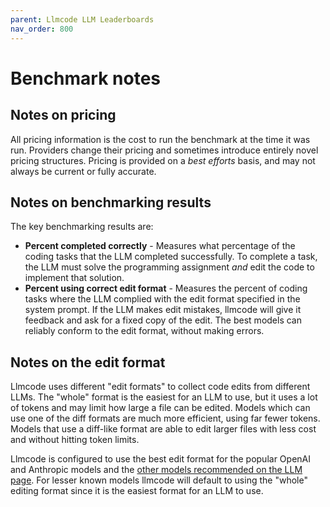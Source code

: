 ```yaml
---
parent: Llmcode LLM Leaderboards
nav_order: 800
---
```


# Benchmark notes

## Notes on pricing

All pricing information is the cost to run the benchmark at the time it was
run.
Providers change their pricing and sometimes introduce entirely novel pricing structures.
Pricing is provided on a *best efforts* basis, and may not always be current
or fully accurate.

## Notes on benchmarking results

The key benchmarking results are:

- **Percent completed correctly** - Measures what percentage of the coding tasks that the LLM completed successfully. To complete a task, the LLM must solve the programming assignment *and* edit the code to implement that solution.
- **Percent using correct edit format** - Measures the percent of coding tasks where the LLM complied with the edit format specified in the system prompt. If the LLM makes edit mistakes, llmcode will give it feedback and ask for a fixed copy of the edit. The best models can reliably conform to the edit format, without making errors.


## Notes on the edit format

Llmcode uses different "edit formats" to collect code edits from different LLMs.
The "whole" format is the easiest for an LLM to use, but it uses a lot of tokens
and may limit how large a file can be edited.
Models which can use one of the diff formats are much more efficient,
using far fewer tokens.
Models that use a diff-like format are able to 
edit larger files with less cost and without hitting token limits.

Llmcode is configured to use the best edit format for the popular OpenAI and Anthropic models
and the [other models recommended on the LLM page](/docs/llms.html).
For lesser known models llmcode will default to using the "whole" editing format
since it is the easiest format for an LLM to use.

